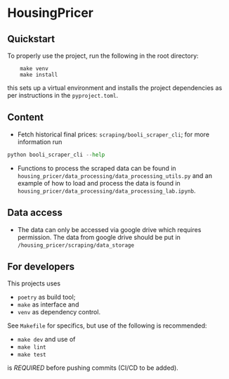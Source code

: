 # HousingPricer
## Quickstart
To properly use the project, run the following in the root directory:
```
    make venv
    make install
```
this sets up a virtual environment and installs the project dependencies as per instructions in the `pyproject.toml`.

## Content
* Fetch historical final prices: `scraping/booli_scraper_cli`; for more information run
```python
python booli_scraper_cli --help
```
* Functions to process the scraped data can be found in `housing_pricer/data_processing/data_processing_utils.py` and an example of how to load and process the data is found in `housing_pricer/data_processing/data_processing_lab.ipynb`.

## Data access
* The data can only be accessed via google drive which requires permission. The data from google drive should be put in `/housing_pricer/scraping/data_storage`

## For developers
This projects uses
* `poetry` as build tool;
* `make` as interface and
* `venv` as dependency control.

See `Makefile` for specifics, but use of the following is recommended:
* `make dev`
and use of
* `make lint`
* `make test`

is _REQUIRED_ before pushing commits (CI/CD to be added).